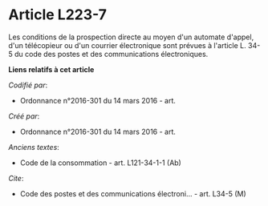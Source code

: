 # Article L223-7

Les conditions de la prospection directe au moyen d'un automate d'appel, d'un télécopieur ou d'un courrier électronique sont
prévues à l'article L. 34-5 du code des postes et des communications électroniques.

**Liens relatifs à cet article**

_Codifié par_:

  - Ordonnance n°2016-301 du 14 mars 2016 - art.

_Créé par_:

  - Ordonnance n°2016-301 du 14 mars 2016 - art.

_Anciens textes_:

  - Code de la consommation - art. L121-34-1-1 (Ab)

_Cite_:

  - Code des postes et des communications électroni... - art. L34-5 (M)
